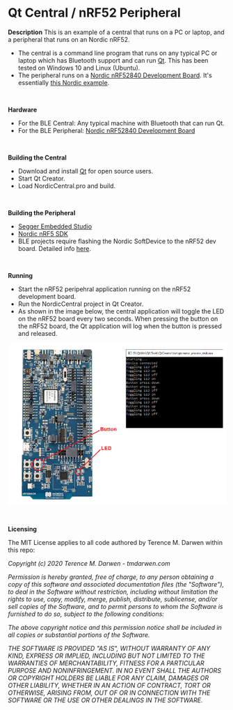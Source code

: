 Qt Central / nRF52 Peripheral
=============================

**Description**
This is an example of a central that runs on a PC or laptop, and a peripheral that runs on an Nordic nRF52.
-   The central is a command line program that runs on any typical PC or laptop which has Bluetooth support and can run [Qt](https://www.qt.io/).  This has been tested on Windows 10 and Linux (Ubuntu).
-   The peripheral runs on a [Nordic nRF52840 Development Board](https://www.mouser.com/new/nordic-semiconductor/nordic-nRF52840-dev-kit/).  It's essentially [this Nordic example](https://infocenter.nordicsemi.com/topic/com.nordic.infocenter.sdk5.v14.2.0/ble_sdk_app_blinky.html).

 


**Hardware**
-   For the BLE Central: Any typical machine with Bluetooth that can run Qt.
-   For the BLE Peripheral: [Nordic nRF52840 Development Board](https://www.mouser.com/new/nordic-semiconductor/nordic-nRF52840-dev-kit/)

 


**Building the Central**
-   Download and install [Qt](https://www.qt.io/) for open source users.
-   Start Qt Creator.
-   Load NordicCentral.pro and build.

 


**Building the Peripheral**
-   [Segger Embedded Studio](https://www.nordicsemi.com/Software-and-Tools/Development-Tools/Segger-Embedded-Studio)
-   [Nordic nRF5 SDK](https://www.nordicsemi.com/Software-and-Tools/Software/nRF5-SDK) 
-   BLE projects require flashing the Nordic SoftDevice to the nRF52 dev board.  Detailed info [here](https://infocenter.nordicsemi.com/topic/com.nordic.infocenter.sdk5.v15.2.0/getting_started_softdevice.html).

 

**Running**
- Start the nRF52 peripehral application running on the nRF52 development board.
- Run the NordicCentral project in Qt Creator.
- As shown in the image below, the central application will toggle the LED on the nRF52 board every two seconds.  When pressing the button on the nRF52 board, the Qt application will log when the button is pressed and released.

![Heart Rate Collector Close Up](BoardAndCentral.png)

 

**Licensing**

The MIT License applies to all code authored by Terence M. Darwen within this repo:

*Copyright (c) 2020 Terence M. Darwen - tmdarwen.com*

*Permission is hereby granted, free of charge, to any person obtaining a copy of
this software and associated documentation files (the "Software"), to deal in
the Software without restriction, including without limitation the rights to
use, copy, modify, merge, publish, distribute, sublicense, and/or sell copies of
the Software, and to permit persons to whom the Software is furnished to do so,
subject to the following conditions:*

*The above copyright notice and this permission notice shall be included in all
copies or substantial portions of the Software.*

*THE SOFTWARE IS PROVIDED "AS IS", WITHOUT WARRANTY OF ANY KIND, EXPRESS OR
IMPLIED, INCLUDING BUT NOT LIMITED TO THE WARRANTIES OF MERCHANTABILITY, FITNESS
FOR A PARTICULAR PURPOSE AND NONINFRINGEMENT. IN NO EVENT SHALL THE AUTHORS OR
COPYRIGHT HOLDERS BE LIABLE FOR ANY CLAIM, DAMAGES OR OTHER LIABILITY, WHETHER
IN AN ACTION OF CONTRACT, TORT OR OTHERWISE, ARISING FROM, OUT OF OR IN
CONNECTION WITH THE SOFTWARE OR THE USE OR OTHER DEALINGS IN THE SOFTWARE.*
